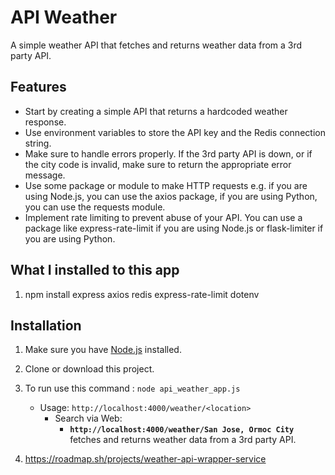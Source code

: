 # API Weather
A simple weather API that fetches and returns weather data from a 3rd party API.

## Features

- Start by creating a simple API that returns a hardcoded weather response.
- Use environment variables to store the API key and the Redis connection string.
- Make sure to handle errors properly. If the 3rd party API is down, or if the city code is invalid, make sure to return the appropriate error message.
- Use some package or module to make HTTP requests e.g. if you are using Node.js, you can use the axios package, if you are using Python, you can use the requests module.
- Implement rate limiting to prevent abuse of your API. You can use a package like express-rate-limit if you are using Node.js or flask-limiter if you are using Python.

## What I installed to this app

1. npm install express axios redis express-rate-limit dotenv

## Installation

1. Make sure you have [Node.js](https://nodejs.org) installed.

2. Clone or download this project.

3. To run use this command : `node api_weather_app.js`
    - Usage:  `http://localhost:4000/weather/<location>`
      - Search via Web:
          - **`http://localhost:4000/weather/San Jose, Ormoc City`**  fetches and returns weather data from a 3rd party API.

4. https://roadmap.sh/projects/weather-api-wrapper-service
